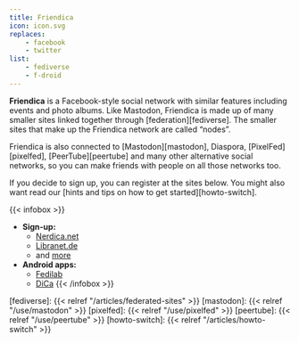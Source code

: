 ```yaml
---
title: Friendica
icon: icon.svg
replaces:
    - facebook
    - twitter
list:
    - fediverse
    - f-droid
---
```


**Friendica** is a Facebook-style social network with similar features including events and photo albums. Like Mastodon, Friendica is made up of many smaller sites linked together through [federation][fediverse]. The smaller sites that make up the Friendica network are called “nodes”.

Friendica is also connected to [Mastodon][mastodon], Diaspora, [PixelFed][pixelfed], [PeerTube][peertube] and many other alternative social networks, so you can make friends with people on all those networks too.

If you decide to sign up, you can register at the sites below. You might also want read our [hints and tips on how to get started][howto-switch].


{{< infobox >}}
- **Sign-up:**
    - [Nerdica.net](https://nerdica.net/)
    - [Libranet.de](https://libranet.de/)
    - and [more](https://the-federation.info/friendica#nodes-table)
- **Android apps:**
    - [Fedilab](https://fedilab.app/)
    - [DiCa](https://play.google.com/store/apps/details?id=cool.mixi.dica&noprocess)
{{< /infobox >}}

[fediverse]: {{< relref "/articles/federated-sites" >}}
[mastodon]: {{< relref "/use/mastodon" >}}
[pixelfed]: {{< relref "/use/pixelfed" >}}
[peertube]: {{< relref "/use/peertube" >}}
[howto-switch]: {{< relref "/articles/howto-switch" >}}